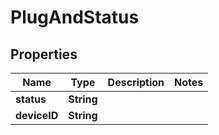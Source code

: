 
# PlugAndStatus

## Properties
Name | Type | Description | Notes
------------ | ------------- | ------------- | -------------
**status** | **String** |  | 
**deviceID** | **String** |  | 



